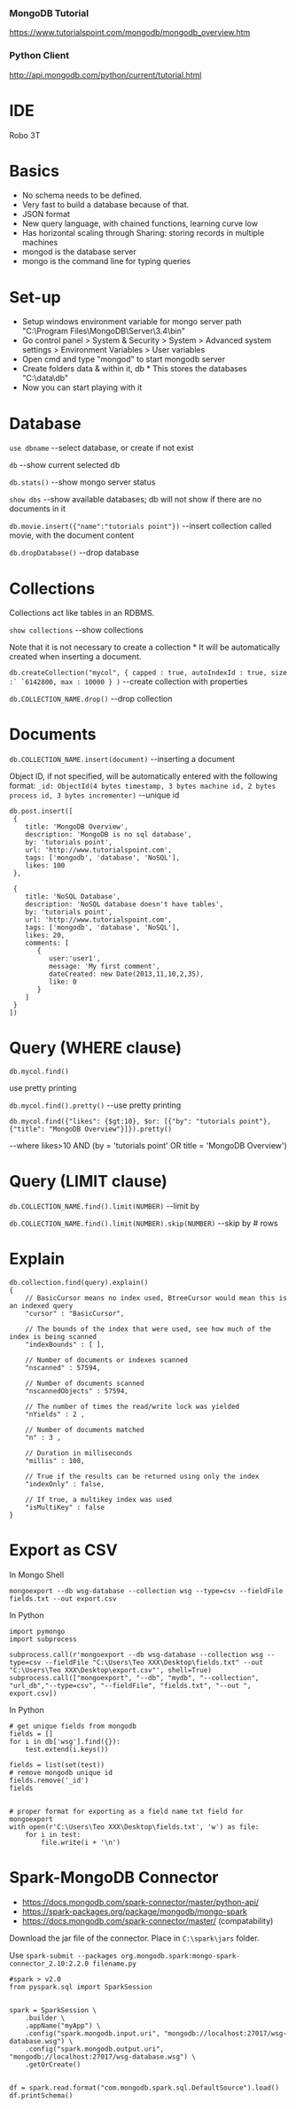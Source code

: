 ### MongoDB Tutorial
https://www.tutorialspoint.com/mongodb/mongodb_overview.htm
### Python Client
http://api.mongodb.com/python/current/tutorial.html


# IDE

Robo 3T

# Basics

 * No schema needs to be defined.
 * Very fast to build a database because of that.
 * JSON format
 * New query language, with chained functions, learning curve low
 * Has horizontal scaling through Sharing: storing records in multiple machines
 * mongod is the database server 
 * mongo is the command line for typing queries 

# Set-up

 * Setup windows environment variable for mongo server path "C:\Program Files\MongoDB\Server\3.4\bin"
 * Go control panel > System & Security > System > Advanced system settings > Environment Variables > User variables
 * Open cmd and type "mongod" to start mongodb server
 * Create folders data & within it, db * This stores the databases "C:\data\db"
 * Now you can start playing with it


# Database

`use dbname`  --select database, or create if not exist

`db`  --show current selected db

`db.stats()`  --show mongo server status

`show dbs`  --show available databases; db will not show if there are no documents in it

`db.movie.insert({"name":"tutorials point"})` --insert collection called movie, with the document content

`db.dropDatabase()` --drop database

# Collections

Collections act like tables in an RDBMS.

`show collections`  --show collections 

Note that it is not necessary to create a collection * 
It will be automatically created when inserting a document.

```db.createCollection("mycol", { capped : true, autoIndexId : true, size :`
   `6142800, max : 10000 } )``` --create collection with properties

`db.COLLECTION_NAME.drop()` --drop collection

# Documents

`db.COLLECTION_NAME.insert(document)` --inserting a document

Object ID, if not specified, will be automatically entered with the following format:
`_id: ObjectId(4 bytes timestamp, 3 bytes machine id, 2 bytes process id, 3 bytes incrementer)` --unique id

```
db.post.insert([
 {
    title: 'MongoDB Overview', 
    description: 'MongoDB is no sql database',
    by: 'tutorials point',
    url: 'http://www.tutorialspoint.com',
    tags: ['mongodb', 'database', 'NoSQL'],
    likes: 100
 },

 {
    title: 'NoSQL Database', 
    description: 'NoSQL database doesn't have tables',
    by: 'tutorials point',
    url: 'http://www.tutorialspoint.com',
    tags: ['mongodb', 'database', 'NoSQL'],
    likes: 20, 
    comments: [	
       {
          user:'user1',
          message: 'My first comment',
          dateCreated: new Date(2013,11,10,2,35),
          like: 0 
       }
    ]
 }
])
```

# Query (WHERE clause)

`db.mycol.find()`

use pretty printing

`db.mycol.find().pretty()` --use pretty printing

```
db.mycol.find({"likes": {$gt:10}, $or: [{"by": "tutorials point"},
{"title": "MongoDB Overview"}]}).pretty()
```
--where likes>10 AND (by = 'tutorials point' OR title = 'MongoDB Overview')


# Query (LIMIT clause)

`db.COLLECTION_NAME.find().limit(NUMBER)` --limit by

`db.COLLECTION_NAME.find().limit(NUMBER).skip(NUMBER)`  --skip by # rows


# Explain

```
db.collection.find(query).explain()
{
    // BasicCursor means no index used, BtreeCursor would mean this is an indexed query
    "cursor" : "BasicCursor",
    
    // The bounds of the index that were used, see how much of the index is being scanned
    "indexBounds" : [ ],
    
    // Number of documents or indexes scanned
    "nscanned" : 57594,
    
    // Number of documents scanned
    "nscannedObjects" : 57594,
    
    // The number of times the read/write lock was yielded
    "nYields" : 2 ,
    
    // Number of documents matched
    "n" : 3 ,
    
    // Duration in milliseconds
    "millis" : 108,
    
    // True if the results can be returned using only the index
    "indexOnly" : false,
    
    // If true, a multikey index was used
    "isMultiKey" : false
}
```

# Export as CSV

In Mongo Shell

`mongoexport --db wsg-database --collection wsg --type=csv --fieldFile fields.txt --out export.csv`

In Python
```
import pymongo
import subprocess

subprocess.call(r'mongoexport --db wsg-database --collection wsg --type=csv --fieldFile "C:\Users\Teo XXX\Desktop\fields.txt" --out "C:\Users\Teo XXX\Desktop\export.csv"', shell=True)
subprocess.call(["mongoexport", "--db", "mydb", "--collection", "url_db","--type=csv", "--fieldFile", "fields.txt", "--out ", export.csv])
```


In Python
```
# get unique fields from mongodb
fields = []
for i in db['wsg'].find({}):
    test.extend(i.keys())

fields = list(set(test))
# remove mongodb unique id
fields.remove('_id')
fields


# proper format for exporting as a field name txt field for mongoexport
with open(r'C:\Users\Teo XXX\Desktop\fields.txt', 'w') as file:
    for i in test:
        file.write(i + '\n')
```

# Spark-MongoDB Connector 
 * https://docs.mongodb.com/spark-connector/master/python-api/
 * https://spark-packages.org/package/mongodb/mongo-spark
 * https://docs.mongodb.com/spark-connector/master/ (compatability)

Download the jar file of the connector. Place  in `C:\spark\jars` folder.

Use `spark-submit --packages org.mongodb.spark:mongo-spark-connector_2.10:2.2.0 filename.py`

```
#spark > v2.0
from pyspark.sql import SparkSession


spark = SparkSession \
    .builder \
    .appName("myApp") \
    .config("spark.mongodb.input.uri", "mongodb://localhost:27017/wsg-database.wsg") \
    .config("spark.mongodb.output.uri", "mongodb://localhost:27017/wsg-database.wsg") \
    .getOrCreate()


df = spark.read.format("com.mongodb.spark.sql.DefaultSource").load()
df.printSchema()
```